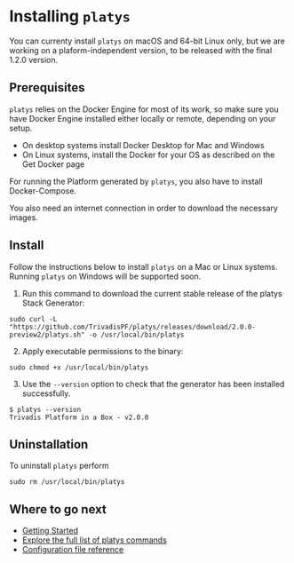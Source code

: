 # Installing `platys`

You can currenty install `platys` on macOS and 64-bit Linux only, but we are working on a plaform-independent version, to be released with the final 1.2.0 version.

## Prerequisites

`platys` relies on the Docker Engine for most of its work, so make sure you have Docker Engine installed either locally or remote, depending on your setup.

  * On desktop systems install Docker Desktop for Mac and Windows
  * On Linux systems, install the Docker for your OS as described on the Get Docker page

For running the Platform generated by `platys`, you also have to install Docker-Compose. 

You also need an internet connection in order to download the necessary images. 

## Install

Follow the instructions below to install `platys` on a Mac or Linux systems. Running `platys` on Windows will be supported soon. 

1. Run this command to download the current stable release of the platys Stack Generator:

  ```
sudo curl -L "https://github.com/TrivadisPF/platys/releases/download/2.0.0-preview2/platys.sh" -o /usr/local/bin/platys
```

2. Apply executable permissions to the binary:

  ```
sudo chmod +x /usr/local/bin/platys 
```

3. Use the `--version` option to check that the generator has been installed successfully.

  ```
$ platys --version
Trivadis Platform in a Box - v2.0.0
```
   
## Uninstallation

To uninstall `platys` perform

```
sudo rm /usr/local/bin/platys
```
   
## Where to go next

* [Getting Started](getting-started.md)
* [Explore the full list of platys commands](command-line-ref.md)
* [Configuration file reference](../platform-stacks/modern-data-platform/documentation/configuration.md)
